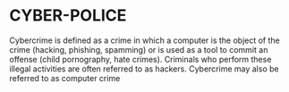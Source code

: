 # CYBER-POLICE
Cybercrime is defined as a crime in which a computer is the object of the crime (hacking, phishing, spamming) or is used as a tool to commit an offense (child pornography, hate crimes). Criminals who perform these illegal activities are often referred to as hackers. Cybercrime may also be referred to as computer crime
